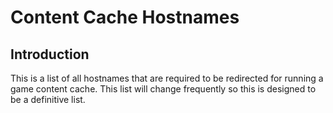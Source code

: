 # Content Cache Hostnames

## Introduction

This is a list of all hostnames that are required to be redirected for running a game content cache. This list will change frequently so this is designed to be a definitive list.


